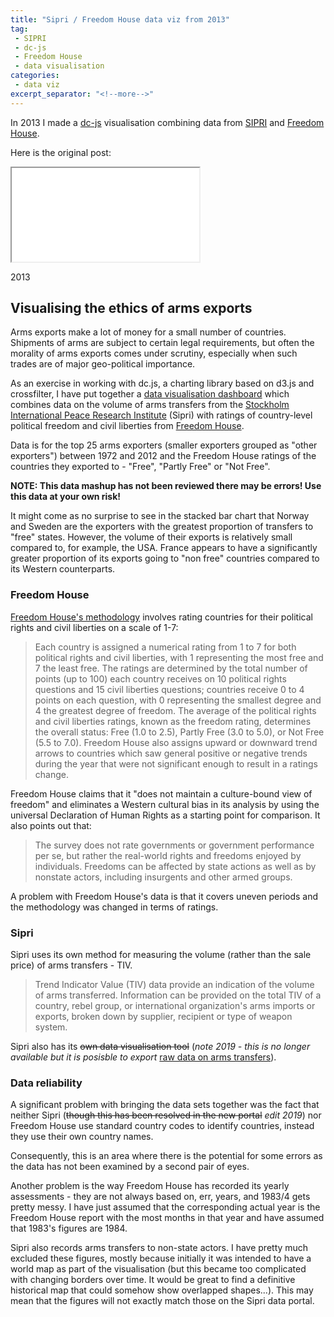 ```yaml
---
title: "Sipri / Freedom House data viz from 2013"
tag:
 - SIPRI
 - dc-js
 - Freedom House
 - data visualisation
categories:
 - data viz
excerpt_separator: "<!--more-->"
---
```

In 2013 I made a [dc-js](http://dc-js.github.io/dc.js/) visualisation combining data from [SIPRI](https://www.sipri.org/) and [Freedom House](https://freedomhouse.org). 

Here is the original post:
<!--more-->

  
<iframe src="/legacy-dataviz/index.html" onload="this.before((this.contentDocument.body||this.contentDocument).children[0]);this.remove()"></iframe>
  


2013
## Visualising the ethics of arms exports

Arms exports make a lot of money for a small number of countries. Shipments of arms are subject to certain legal requirements, but often the morality of arms exports comes under scrutiny, especially when such trades are of major geo-political importance.

As an exercise in working with dc.js, a charting library based on d3.js and crossfilter, I have put together a [data visualisation dashboard](http://textplusdata.se/dataviz-arms-transfers-and-political-freedom/?lang=en) which combines data on the volume of arms transfers from the [Stockholm International Peace Research Institute](https://www.sipri.org/research/armament-and-disarmament/arms-transfers-and-military-spending/international-arms-transfers) (Sipri) with ratings of country-level political freedom and civil liberties from [Freedom House](https://freedomhouse.org/report-types/freedom-world).

Data is for the top 25 arms exporters (smaller exporters grouped as "other exporters") between 1972 and 2012 and the Freedom House ratings of the countries they exported to - "Free", "Partly Free" or "Not Free".

**NOTE: This data mashup has not been reviewed there may be errors! Use this data at your own risk!**

It might come as no surprise to see in the stacked bar chart that Norway and Sweden are the exporters with the greatest proportion of transfers to "free" states. However, the volume of their exports is relatively small compared to, for example, the USA. France appears to have a significantly greater proportion of its exports going to "non free" countries compared to its Western counterparts.

### Freedom House

[Freedom House's methodology](https://freedomhouse.org/report/freedom-world-2013/methodology) involves rating countries for their political rights and civil liberties on a scale of 1-7:

> Each country is assigned a numerical rating from 1 to 7 for both political rights and civil liberties, with 1 representing the most free and 7 the least free. The ratings are determined by the total number of points (up to 100) each country receives on 10 political rights questions and 15 civil liberties questions; countries receive 0 to 4 points on each question, with 0 representing the smallest degree and 4 the greatest degree of freedom. The average of the political rights and civil liberties ratings, known as the freedom rating, determines the overall status:  Free (1.0 to 2.5), Partly Free (3.0 to 5.0), or Not Free (5.5 to 7.0). Freedom House also assigns upward or downward trend arrows to countries which saw general positive or negative trends during the year that were not significant enough to result in a ratings change.

Freedom House claims that it "does not maintain a culture-bound view of freedom" and eliminates a Western cultural bias in its analysis by using the universal Declaration of Human Rights as a starting point for comparison. It also points out that:

> The survey does not rate governments or government performance per se, but rather the real-world rights and freedoms enjoyed by individuals. Freedoms can be affected by state actions as well as by nonstate actors, including insurgents and other armed groups.

A problem with Freedom House's data is that it covers uneven periods and the methodology was changed in terms of ratings.

### Sipri

Sipri uses its own method for measuring the volume (rather than the sale price) of arms transfers - TIV.

> Trend Indicator Value (TIV) data provide an indication of the volume of arms transferred. Information can be provided on the total TIV of a country, rebel group, or international organization's arms imports or exports, broken down by supplier, recipient or type of weapon system.

Sipri also has its ~~own data visualisation tool~~ (*note 2019 - this is no longer available but it is posisble to export* [raw data on arms transfers](https://www.sipri.org/databases/armstransfers)).

### Data reliability

A significant problem with bringing the data sets together was the fact that neither Sipri (~~though this has been resolved in the new portal~~ *edit 2019*) nor Freedom House use standard country codes to identify countries, instead they use their own country names.

Consequently, this is an area where there is the potential for some errors as the data has not been examined by a second pair of eyes.

Another problem is the way Freedom House has recorded its yearly assessments - they are not always based on, err, years, and 1983/4 gets pretty messy. I have just assumed that the corresponding actual year is the Freedom House report with the most months in that year and have assumed that 1983's figures are 1984.

Sipri also records arms transfers to non-state actors. I have pretty much excluded these figures, mostly because initially it was intended to have a world map as part of the visualisation (but this became too complicated with changing borders over time. It would be great to find a definitive historical map that could somehow show overlapped shapes...). This may mean that the figures will not exactly match those on the Sipri data portal.

